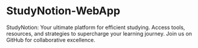 # StudyNotion-WebApp
 StudyNotion: Your ultimate platform for efficient studying. Access tools, resources, and strategies to supercharge your learning journey. Join us on GitHub for collaborative excellence.
